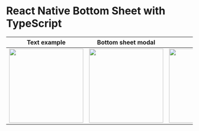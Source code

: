 # React Native Bottom Sheet with TypeScript

|     Text example     |    Bottom sheet modal  |        Demo              |
|:--------------------:|:----------------------:|:------------------------:|
|<img src="https://github-images-jusav.s3.eu-central-1.amazonaws.com/bottomsheetmodal.jpg" width="200" />| <img src="https://github-images-jusav.s3.eu-central-1.amazonaws.com/bottomsheetmodal2.jpg" width="200"/>|<img src="https://github-images-jusav.s3.eu-central-1.amazonaws.com/bottomsheetmodal3.gif" width="200"/>|
